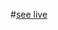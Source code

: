 

#<a target="_blank" href="https://tanvirkhan65.github.io/bookStoreWithSearchBookAndLocalStorage.github.io/">see live</a>
